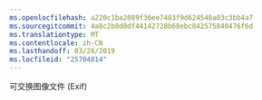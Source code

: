 ```yaml
---
ms.openlocfilehash: a220c1ba2089f36ee7483f9d624548a03c3bb4a7
ms.sourcegitcommit: 4a8c2b8d0df44142728b68ebc842575840476f6d
ms.translationtype: MT
ms.contentlocale: zh-CN
ms.lasthandoff: 03/28/2019
ms.locfileid: "25704814"
---
```

可交换图像文件 (Exif)